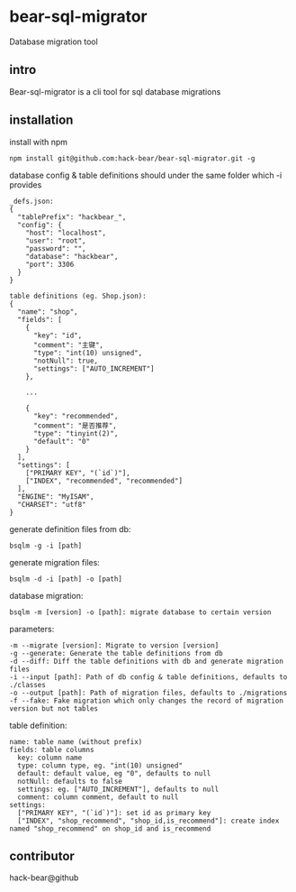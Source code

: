 # bear-sql-migrator

Database migration tool

## intro

Bear-sql-migrator is a cli tool for sql database migrations

## installation

install with npm

```
npm install git@github.com:hack-bear/bear-sql-migrator.git -g
```

database config & table definitions should under the same folder which -i provides
```
_defs.json:
{
  "tablePrefix": "hackbear_",
  "config": {
    "host": "localhost",
    "user": "root",
    "password": "",
    "database": "hackbear",
    "port": 3306
  }
}

table definitions (eg. Shop.json):
{
  "name": "shop",
  "fields": [
    {
      "key": "id",
      "comment": "主键",
      "type": "int(10) unsigned",
      "notNull": true,
      "settings": ["AUTO_INCREMENT"]
    },

    ...

    {
      "key": "recommended",
      "comment": "是否推荐",
      "type": "tinyint(2)",
      "default": "0"
    }
  ],
  "settings": [
    ["PRIMARY KEY", "(`id`)"],
    ["INDEX", "recommended", "recommended"]
  ],
  "ENGINE": "MyISAM",
  "CHARSET": "utf8"
}

```

generate definition files from db:
```
bsqlm -g -i [path]
```

generate migration files:
```
bsqlm -d -i [path] -o [path]
```

database migration:
```
bsqlm -m [version] -o [path]: migrate database to certain version
```

parameters:
```
-m --migrate [version]: Migrate to version [version]
-g --generate: Generate the table definitions from db
-d --diff: Diff the table definitions with db and generate migration files
-i --input [path]: Path of db config & table definitions, defaults to ./classes
-o --output [path]: Path of migration files, defaults to ./migrations
-f --fake: Fake migration which only changes the record of migration version but not tables
```

table definition:
```
name: table name (without prefix)
fields: table columns
  key: column name
  type: column type, eg. "int(10) unsigned"
  default: default value, eg "0", defaults to null
  notNull: defaults to false
  settings: eg. ["AUTO_INCREMENT"], defaults to null
  comment: column comment, default to null
settings: 
  ["PRIMARY KEY", "(`id`)"]: set id as primary key
  ["INDEX", "shop_recommend", "shop_id,is_recommend"]: create index named "shop_recommend" on shop_id and is_recommend
```

## contributor

hack-bear@github

